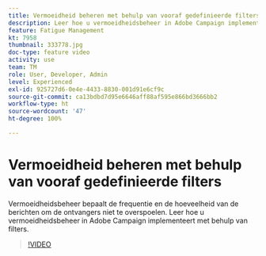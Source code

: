 ```yaml
---
title: Vermoeidheid beheren met behulp van vooraf gedefinieerde filters
description: Leer hoe u vermoeidheidsbeheer in Adobe Campaign implementeert met behulp van filters.
feature: Fatigue Management
kt: 7958
thumbnail: 333778.jpg
doc-type: feature video
activity: use
team: TM
role: User, Developer, Admin
level: Experienced
exl-id: 925727d6-0e4e-4433-8830-001d91e6cf9c
source-git-commit: ca13bdbd7d95e6646aff88af595e866bd3666bb2
workflow-type: ht
source-wordcount: '47'
ht-degree: 100%

---
```


# Vermoeidheid beheren met behulp van vooraf gedefinieerde filters

Vermoeidheidsbeheer bepaalt de frequentie en de hoeveelheid van de berichten om de ontvangers niet te overspoelen.
Leer hoe u vermoeidheidsbeheer in Adobe Campaign implementeert met behulp van filters.

>[!VIDEO](https://video.tv.adobe.com/v/333778?quality=12)
